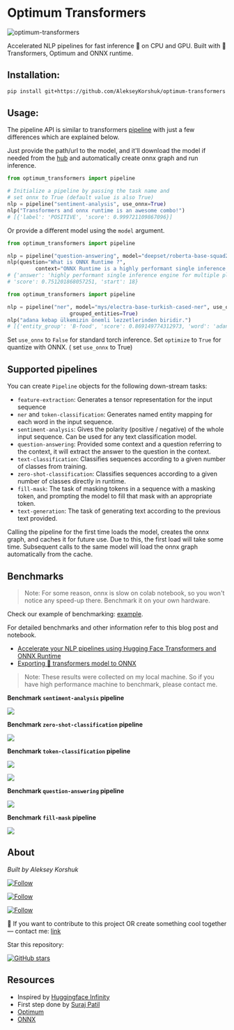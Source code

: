 # Optimum Transformers

![optimum-transformers](./data/social_preview.png?raw=True)

Accelerated NLP pipelines for fast inference 🚀 on CPU and GPU. Built with 🤗Transformers, Optimum and ONNX runtime.

## Installation:

```bash
pip install git+https://github.com/AlekseyKorshuk/optimum-transformers
```

## Usage:

The pipeline API is similar to transformers [pipeline](https://huggingface.co/transformers/main_classes/pipelines.html)
with just a few differences which are explained below.

Just provide the path/url to the model, and it'll download the model if needed from
the [hub](https://huggingface.co/models) and automatically create onnx graph and run inference.

```python
from optimum_transformers import pipeline

# Initialize a pipeline by passing the task name and 
# set onnx to True (default value is also True)
nlp = pipeline("sentiment-analysis", use_onnx=True)
nlp("Transformers and onnx runtime is an awesome combo!")
# [{'label': 'POSITIVE', 'score': 0.999721109867096}]  
```

Or provide a different model using the `model` argument.

```python
from optimum_transformers import pipeline

nlp = pipeline("question-answering", model="deepset/roberta-base-squad2", use_onnx=True)
nlp(question="What is ONNX Runtime ?",
         context="ONNX Runtime is a highly performant single inference engine for multiple platforms and hardware")
# {'answer': 'highly performant single inference engine for multiple platforms and hardware', 'end': 94,
# 'score': 0.751201868057251, 'start': 18}
```

```python
from optimum_transformers import pipeline

nlp = pipeline("ner", model="mys/electra-base-turkish-cased-ner", use_onnx=True, optimize=True,
                    grouped_entities=True)
nlp("adana kebap ülkemizin önemli lezzetlerinden biridir.")
# [{'entity_group': 'B-food', 'score': 0.869149774312973, 'word': 'adana kebap'}]
```

Set `use_onnx` to `False` for standard torch inference. Set `optimize` to `True` for quantize with ONNX. ( set `use_onnx` to
True)

## Supported pipelines

You can create `Pipeline` objects for the following down-stream tasks:

- `feature-extraction`: Generates a tensor representation for the input sequence
- `ner` and `token-classification`: Generates named entity mapping for each word in the input sequence.
- `sentiment-analysis`: Gives the polarity (positive / negative) of the whole input sequence. Can be used for any text
  classification model.
- `question-answering`: Provided some context and a question referring to the context, it will extract the answer to the
  question in the context.
- `text-classification`: Classifies sequences according to a given number of classes from training.
- `zero-shot-classification`: Classifies sequences according to a given number of classes directly in runtime.
- `fill-mask`: The task of masking tokens in a sequence with a masking token, and prompting the model to fill that mask
  with an appropriate token.
- `text-generation`: The task of generating text according to the previous text provided.

Calling the pipeline for the first time loads the model, creates the onnx graph, and caches it for future use. Due to
this, the first load will take some time. Subsequent calls to the same model will load the onnx graph automatically from
the cache.

## Benchmarks

> Note: For some reason, onnx is slow on colab notebook, so you won't notice any speed-up there. Benchmark it on your own hardware.

Check our example of benchmarking: [example](./examples/benchmark).

For detailed benchmarks and other information refer to this blog post and notebook.

- [Accelerate your NLP pipelines using Hugging Face Transformers and ONNX Runtime](https://medium.com/microsoftazure/accelerate-your-nlp-pipelines-using-hugging-face-transformers-and-onnx-runtime-2443578f4333)
- [Exporting 🤗 transformers model to ONNX](https://github.com/huggingface/transformers/blob/master/notebooks/04-onnx-export.ipynb)

> Note: These results were collected on my local machine. So if you have high performance machine to benchmark, please contact me.

**Benchmark `sentiment-analysis` pipeline**

![](./data/sentiment_analysis_benchmark.jpg)

**Benchmark `zero-shot-classification` pipeline**

![](./data/zero_shot_classification_benchmark.jpg)

**Benchmark `token-classification` pipeline**

![](./data/token_classification_benchmark.jpg)

![](./data/token_classification_benchmark2.jpg)

**Benchmark `question-answering` pipeline**

![](./data/question_answering_benchmark.jpg)

**Benchmark `fill-mask` pipeline**

![](./data/fill_mask_benchmark.jpg)

## About

*Built by Aleksey Korshuk*

[![Follow](https://img.shields.io/github/followers/AlekseyKorshuk?style=social)](https://github.com/AlekseyKorshuk)

[![Follow](https://img.shields.io/twitter/follow/alekseykorshuk?style=social)](https://twitter.com/intent/follow?screen_name=alekseykorshuk)

[![Follow](https://img.shields.io/badge/dynamic/json?color=blue&label=Telegram%20Channel&query=%24.result&url=https%3A%2F%2Fapi.telegram.org%2Fbot1929545866%3AAAFGhV-KKnegEcLiyYJxsc4zV6C-bdPEBtQ%2FgetChatMemberCount%3Fchat_id%3D-1001253621662&style=social&logo=telegram)](https://t.me/joinchat/_CQ04KjcJ-4yZTky)

🚀 If you want to contribute to this project OR create something cool together — contact
me: [link](https://github.com/AlekseyKorshuk)

Star this repository:

[![GitHub stars](https://img.shields.io/github/stars/AlekseyKorshuk/optimum-transformers?style=social)](https://github.com/AlekseyKorshuk/optimum-transformers)

## Resources

* Inspired by [Huggingface Infinity](https://huggingface.co/infinity)
* First step done by [Suraj Patil](https://github.com/patil-suraj/onnx_transformers)
* [Optimum](https://huggingface.co/docs/optimum/index)
* [ONNX](https://onnx.ai)
